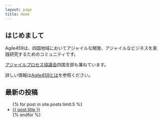 ```yaml
---
layout: page
title: Home
---
```


## はじめまして

Agile459は、四国地域においてアジャイルな開発、アジャイルなビジネスを実践研究するためのコミュニティです。

[アジャイルプロセス協議会](http://www.agileprocess.jp)四国支部も兼ねています。

詳しい情報は[Agile459とは](about.html)を参照ください。

## 最新の投稿

<ul>
  {% for post in site.posts limit:5 %}
    <li>
      <a href="{{ post.url }}">{{ post.title }}</a>
    </li>
  {% endfor %}
</ul>
